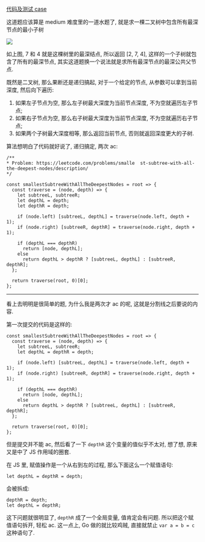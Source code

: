[代码及测试 case](https://github.com/MrHuxu/leetcode/tree/master/problems/865_smallest-subtree-with-all-the-deepest-nodes)

这道题应该算是 medium 难度里的一道水题了, 就是求一棵二叉树中包含所有最深节点的最小子树

![](https://s3-lc-upload.s3.amazonaws.com/uploads/2018/07/01/sketch1.png)

如上图, 7 和 4 就是这棵树里的最深结点, 所以返回 [2, 7, 4], 这样的一个子树就包含了所有的最深节点, 其实这道题换一个说法就是求所有最深节点的最深公共父节点.

既然是二叉树, 那么果断还是递归搞起, 对于一个给定的节点, 从参数可以拿到当前深度, 然后向下遍历:

1. 如果左子节点为空, 那么左子树最大深度为当前节点深度, 不为空就遍历左子节点;
2. 如果右子节点为空, 那么右子树最大深度为当前节点深度, 不为空就遍历右子节点;
3. 如果两个子树最大深度相等, 那么返回当前节点, 否则就返回深度更大的子树.

算法想明白了代码就好说了, 递归搞定, 两次 ac:

    /**
    * Problem: https://leetcode.com/problems/smalle  st-subtree-with-all-the-deepest-nodes/description/
    */

    const smallestSubtreeWithAllTheDeepestNodes = root => {
      const traverse = (node, depth) => {
        let subtreeL, subtreeR;
        let depthL = depth;
        let depthR = depth;

        if (node.left) [subtreeL, depthL] = traverse(node.left, depth + 1);
        if (node.right) [subtreeR, depthR] = traverse(node.right, depth + 1);

        if (depthL === depthR)
          return [node, depthL];
        else
          return depthL > depthR ? [subtreeL, depthL] : [subtreeR, depthR];
      };

      return traverse(root, 0)[0];
    };

---

看上去明明是很简单的题, 为什么我是两次才 ac 的呢, 这就是分割线之后要说的内容.

第一次提交的代码是这样的:

    const smallestSubtreeWithAllTheDeepestNodes = root => {
      const traverse = (node, depth) => {
        let subtreeL, subtreeR;
        let depthL = depthR = depth;

        if (node.left) [subtreeL, depthL] = traverse(node.left, depth + 1);
        if (node.right) [subtreeR, depthR] = traverse(node.right, depth + 1);

        if (depthL === depthR)
          return [node, depthL];
        else
          return depthL > depthR ? [subtreeL, depthL] : [subtreeR, depthR];
      };

      return traverse(root, 0)[0];
    };

但是提交并不能 ac, 然后看了一下 `depthR` 这个变量的值似乎不太对, 想了想, 原来又是中了 JS 作用域的圈套.

在 JS 里, 赋值操作是一个从右到左的过程, 那么下面这么一个赋值语句:

    let depthL = depthR = depth;

会被拆成:

    depthR = depth;
    let depthL = depthR;

这下问题就很明显了, `depthR` 成了一个全局变量, 值肯定会有问题. 所以把这个赋值语句拆开, 轻松 ac. 这一点上, Go 做的就比较鸡贼, 直接就禁止 `var a = b = c` 这种语句了.